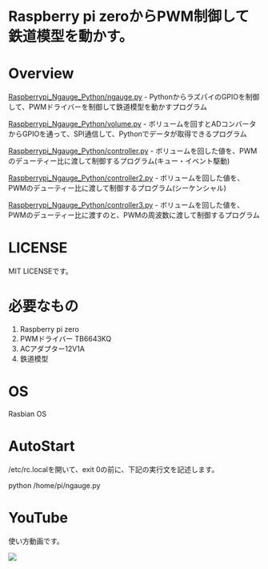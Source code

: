 # Raspberry pi zeroからPWM制御して鉄道模型を動かす。

# Overview

[Raspberrypi_Ngauge_Python/ngauge.py](https://github.com/mswaka/Raspberrypi_Ngauge_Python/blob/master/ngauge.py) - PythonからラズパイのGPIOを制御して、PWMドライバーを制御して鉄道模型を動かすプログラム

[Raspberrypi_Ngauge_Python/volume.py](https://github.com/mswaka/Raspberrypi_Ngauge_Python/blob/master/volume.py) - ボリュームを回すとADコンバータからGPIOを通って、SPI通信して、Pythonでデータが取得できるプログラム

[Raspberrypi_Ngauge_Python/controller.py](https://github.com/mswaka/Raspberrypi_Ngauge_Python/blob/master/controller.py) - ボリュームを回した値を、PWMのデューティー比に渡して制御するプログラム(キュー・イベント駆動)

[Raspberrypi_Ngauge_Python/controller2.py](https://github.com/mswaka/Raspberrypi_Ngauge_Python/blob/master/controller2.py) - ボリュームを回した値を、PWMのデューティー比に渡して制御するプログラム(シーケンシャル)

[Raspberrypi_Ngauge_Python/controller3.py](https://github.com/mswaka/Raspberrypi_Ngauge_Python/blob/master/controller3.py) - ボリュームを回した値を、PWMのデューティー比に渡すのと、PWMの周波数に渡して制御するプログラム

# LICENSE

MIT LICENSEです。

# 必要なもの
1. Raspberry pi zero
2. PWMドライバー TB6643KQ
3. ACアダプター12V1A
4. 鉄道模型

# OS
Rasbian OS

# AutoStart
/etc/rc.localを開いて、exit 0の前に、下記の実行文を記述します。

python /home/pi/ngauge.py

# YouTube

使い方動画です。

[![](https://img.youtube.com/vi/75QfVEN4zzc/0.jpg)](https://www.youtube.com/watch?v=75QfVEN4zzc)
